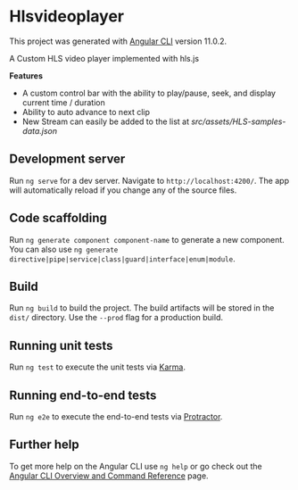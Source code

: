 # Hlsvideoplayer

This project was generated with [Angular CLI](https://github.com/angular/angular-cli) version 11.0.2.

A Custom HLS video player implemented with hls.js

**Features**
* A custom control bar with the ability to play/pause, seek, and display current time / duration
* Ability to auto advance to next clip
* New Stream can easily be added to the list at *src/assets/HLS-samples-data.json*

## Development server

Run `ng serve` for a dev server. Navigate to `http://localhost:4200/`. The app will automatically reload if you change any of the source files.

## Code scaffolding

Run `ng generate component component-name` to generate a new component. You can also use `ng generate directive|pipe|service|class|guard|interface|enum|module`.

## Build

Run `ng build` to build the project. The build artifacts will be stored in the `dist/` directory. Use the `--prod` flag for a production build.

## Running unit tests

Run `ng test` to execute the unit tests via [Karma](https://karma-runner.github.io).

## Running end-to-end tests

Run `ng e2e` to execute the end-to-end tests via [Protractor](http://www.protractortest.org/).

## Further help

To get more help on the Angular CLI use `ng help` or go check out the [Angular CLI Overview and Command Reference](https://angular.io/cli) page.
